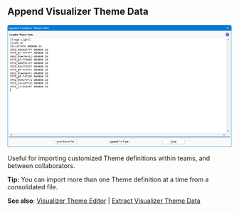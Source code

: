 ## Append Visualizer Theme Data

![Theme_Extract](https://raw.githubusercontent.com/shriprem/FWDataViz/master/images/color_theme_append.png)

Useful for importing customized Theme definitions within teams, and between collaborators.

**Tip:** You can import more than one Theme definition at a time from a consolidated file.

**See also**: [Visualizer Theme Editor](https://github.com/shriprem/FWDataViz/blob/master/docs/theme_config_dialog.md) | [Extract Visualizer Theme Data](https://github.com/shriprem/FWDataViz/blob/master/docs/theme_extract_dialog.md)
